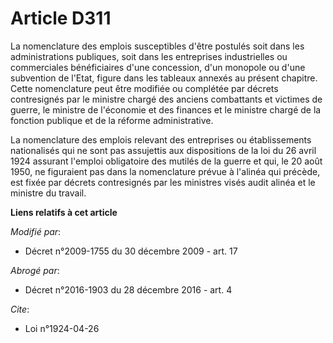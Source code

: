 # Article D311

La nomenclature des emplois susceptibles d'être postulés soit dans les administrations publiques, soit dans les entreprises
industrielles ou commerciales bénéficiaires d'une concession, d'un monopole ou d'une subvention de l'Etat, figure dans les
tableaux annexés au présent chapitre. Cette nomenclature peut être modifiée ou complétée par décrets contresignés par le
ministre chargé des anciens combattants et victimes de guerre, le ministre de l'économie et des finances et le ministre
chargé de la fonction publique et de la réforme administrative. 

La nomenclature des emplois relevant des entreprises ou établissements nationalisés qui ne sont pas assujettis aux
dispositions de la loi du 26 avril 1924 assurant l'emploi obligatoire des mutilés de la guerre et qui, le 20 août 1950, ne
figuraient pas dans la nomenclature prévue à l'alinéa qui précède, est fixée par décrets contresignés par les ministres visés
audit alinéa et le ministre du travail.

**Liens relatifs à cet article**

_Modifié par_:

  - Décret n°2009-1755 du 30 décembre 2009 - art. 17

_Abrogé par_:

  - Décret n°2016-1903 du 28 décembre 2016 - art. 4

_Cite_:

  - Loi n°1924-04-26
